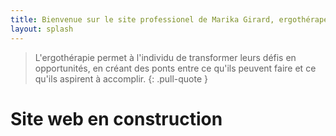 ```yaml
---
title: Bienvenue sur le site professionel de Marika Girard, ergothérapeute.
layout: splash
---
```


> L'ergothérapie permet à l'individu de transformer leurs défis en opportunités, en créant des ponts entre ce qu'ils peuvent faire et ce qu'ils aspirent à accomplir.
{: .pull-quote }

# Site web en construction
